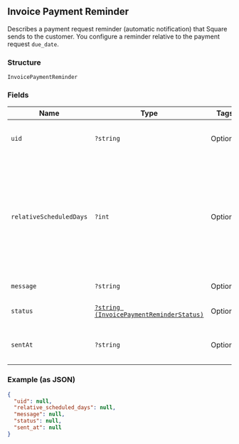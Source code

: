 ## Invoice Payment Reminder

Describes a payment request reminder (automatic notification) that Square sends
to the customer. You configure a reminder relative to the payment request
`due_date`.

### Structure

`InvoicePaymentReminder`

### Fields

| Name | Type | Tags | Description |
|  --- | --- | --- | --- |
| `uid` | `?string` | Optional | A Square-assigned ID that uniquely identifies the reminder within the<br>`InvoicePaymentRequest`. |
| `relativeScheduledDays` | `?int` | Optional | The number of days before (a negative number) or after (a positive number)<br>the payment request `due_date` when the reminder is sent. For example, -3 indicates that<br>the reminder should be sent 3 days before the payment request `due_date`. |
| `message` | `?string` | Optional | The reminder message. |
| `status` | [`?string (InvoicePaymentReminderStatus)`](/doc/models/invoice-payment-reminder-status.md) | Optional | The status of a payment request reminder. |
| `sentAt` | `?string` | Optional | If sent, the timestamp when the reminder was sent, in RFC 3339 format. |

### Example (as JSON)

```json
{
  "uid": null,
  "relative_scheduled_days": null,
  "message": null,
  "status": null,
  "sent_at": null
}
```

